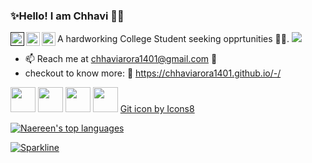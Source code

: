 
### ✨Hello! I am Chhavi 👋✨

<a href="">
  <img align="left" alt="Chhavi's Discord" width="22px" src="https://raw.githubusercontent.com/peterthehan/peterthehan/master/assets/discord.svg" />
</a>
<a href="https://twitter.com/">
  <img align="left" alt="Chhavi Arora | Twitter" width="22px" src="https://raw.githubusercontent.com/peterthehan/peterthehan/master/assets/twitter.svg" />
</a>
<a href="https://www.linkedin.com/in/chhavi-arora-73071873/">
  <img align="left" alt="Chhavi's LinkedIN" width="22px" src="https://raw.githubusercontent.com/peterthehan/peterthehan/master/assets/linkedin.svg" />
</a>

A hardworking College Student seeking opprtunities :woman_technologist:.
![](https://visitor-badge.glitch.me/badge?page_id=ChhaviArora1401.ChhaviArora1401)

- 📫 Reach me at chhaviarora1401@gmail.com :e-mail:
- checkout to know more: :link: https://chhaviarora1401.github.io/-/

<img height="40" src="https://cdn.svgporn.com/logos/html-5.svg">
<img height="40" src="https://cdn.svgporn.com/logos/css-3.svg">
<img height="40" src="https://cdn.svgporn.com/logos/javascript.svg">
<img height="40" src="https://cdn.svgporn.com/logos/bootstrap.svg">
<a href="https://icons8.com/icon/20906/git">Git icon by Icons8</a>

[![Naereen's top languages](https://github-readme-stats.vercel.app/api/top-langs/?username=Naereen&theme=blue-green)](https://github.com/anuraghazra/github-readme-stats)

[![Sparkline](https://stars.medv.io/Naereen/badges.svg)](https://stars.medv.io/Naereen/badges)
